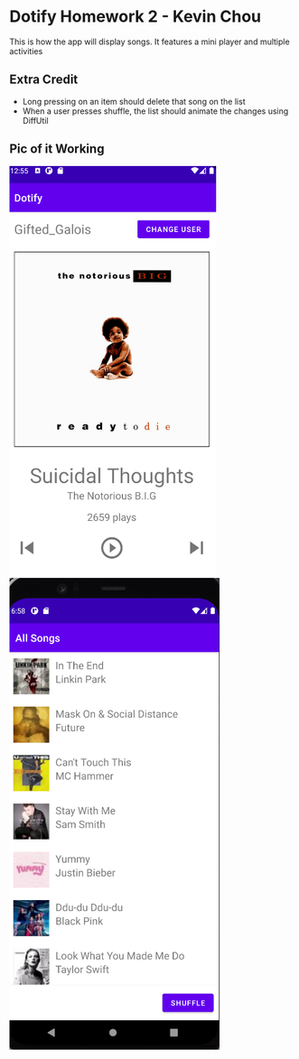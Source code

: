 # Dotify Homework 2 - Kevin Chou
This is how the app will display songs. It features a mini player and multiple activities

## Extra Credit
- Long pressing on an item should delete that song on the list
- When a user presses shuffle, the list should animate the changes using DiffUtil

## Pic of it Working
![Player Screen](screenshots/hw1.png)
![Song List](screenshots/hw2.png)